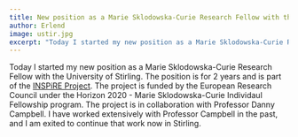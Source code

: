 ```yaml
---
title: New position as a Marie Sklodowska-Curie Research Fellow with the University of Stirling
author: Erlend
image: ustir.jpg
excerpt: "Today I started my new position as a Marie Sklodowska-Curie Research Fellow with the University of Stirling. The position is for 2 years and is part of the INSPiRE Project." 
---
```


Today I started my new position as a Marie Sklodowska-Curie Research Fellow with the University of Stirling. The position is for 2 years and is part of the [INSPiRE Project](https://inspire-project.info). The project is funded by the European Research Council under the Horizon 2020 - Marie Sklodowska-Curie Individaul Fellowship program. The project is in collaboration with Professor Danny Campbell. I have worked extensively with Professor Campbell in the past, and I am exited to continue that work now in Stirling. 
